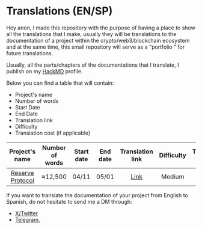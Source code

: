 # Translations (EN/SP)

Hey anon, I made this repository with the purpose of having a place to show all the translations that I make, usually they will be translations to the documentation of a project within the crypto/web3/blockchain ecosystem and at the same time, this small repository will serve as a "portfolio " for future translations.

Usually, all the parts/chapters of the documentations that I translate, I publish on my [HackMD](https://hackmd.io/@socopower) profile.

Below you can find a table that will contain:

- Project's name
- Number of words
- Start Date
- End Date
- Translation link
- Difficulty 
- Translation cost (if applicable)

| Project's name | Number of words | Start date | End date | Translation link | Difficulty | Translation cost |
|     :---:      |     :---:       |    :---:   |     :---:    |     :---:     |     :---:     |     :---:     |
| [Reserve Protocol](https://reserve.org/)   | ≈12,500     | 04/11 | 05/01 | [Link]() | Medium | N/A |

If you want to translate the documentation of your project from English to Spanish, do not hesitate to send me a DM through: 
- [X/Twitter](https://twitter.com/dserrano01)
- [Telegram.](t.me/socopower)
